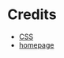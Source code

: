 # Credits
- [CSS](https://github.com/RemyIsCool/AnimatedFox)
- [homepage](https://github.com/Jaredk3nt/homepage)
